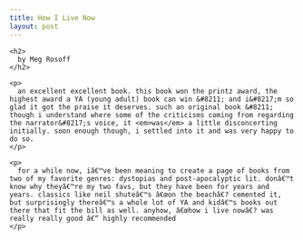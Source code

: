 ```yaml
---
title: How I Live Now
layout: post
---
```


<div class="powells">
  <txp:wm_powells_img isbn="0385746776 " /></p> 
  
  <p>
    <txp:wm_powells_link isbn="0385746776 " /></div> 
    
    <h2>
      by Meg Rosoff
    </h2>
    
    <p>
      an excellent excellent book. this book won the printz award, the highest award a YA (young adult) book can win &#8211; and i&#8217;m so glad it got the praise it deserves. such an original book &#8211; though i understand where some of the criticisms coming from regarding the narrator&#8217;s voice, it <em>was</em> a little disconcerting initially. soon enough though, i settled into it and was very happy to do so.
    </p>
    
    <p>
      for a while now, iâ€™ve been meaning to create a page of books from two of my favorite genres: dystopias and post-apocalyptic lit. donâ€™t know why theyâ€™re my two favs, but they have been for years and years. classics like neil shuteâ€™s â€œon the beachâ€? cemented it, but surprisingly thereâ€™s a whole lot of YA and kidâ€™s books out there that fit the bill as well. anyhow, â€œhow i live nowâ€? was really really good â€“ highly recommended
    </p>